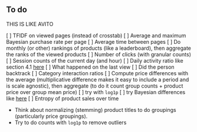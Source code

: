 ## To do

THIS IS LIKE AVITO

[ ] TFIDF on viewed pages (instead of crosstab)
[ ] Average and maximum Bayesian purchase rate per page
[ ] Average time between pages
[ ] Do monthly (or other) rankings of products (like a leaderboard), then aggregate the ranks of the viewed products
[ ] Number of clicks (with granular counts)
[ ] Session counts of the current day (and hour)
[ ] Daily activity ratio like section 4.1 [here](https://cs.stanford.edu/people/jure/pubs/pinterest-kdd16.pdf)
[ ] What happened on the last view
[ ] Did the person backtrack
[ ] Category interaction ratios
[ ] Compute price differences with the average (multiplicative difference makes it easy to include a period and is scale agnostic), then aggregate (to do it count group counts + product price over group mean price)
    [ ] try with `log1p`
    [ ] try Bayesian differences like [here](https://www.kaggle.com/c/avito-demand-prediction/discussion/59914)
[ ] Entropy of product sales over time

- Think about normalizing (stemming) product titles to do groupings (particularly price groupings).
- Try to do counts with `log1p` to remove outliers

